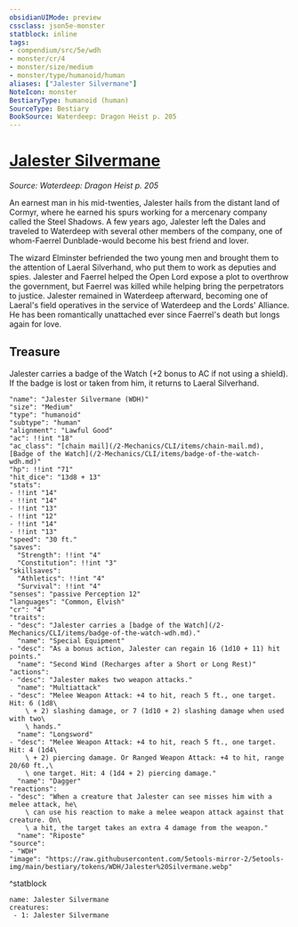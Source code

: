 ```yaml
---
obsidianUIMode: preview
cssclass: json5e-monster
statblock: inline
tags:
- compendium/src/5e/wdh
- monster/cr/4
- monster/size/medium
- monster/type/humanoid/human
aliases: ["Jalester Silvermane"]
NoteIcon: monster
BestiaryType: humanoid (human)
SourceType: Bestiary
BookSource: Waterdeep: Dragon Heist p. 205
---
```

# [Jalester Silvermane](2-Mechanics\CLI\bestiary\npc/jalester-silvermane-wdh.md)
*Source: Waterdeep: Dragon Heist p. 205*  

An earnest man in his mid-twenties, Jalester hails from the distant land of Cormyr, where he earned his spurs working for a mercenary company called the Steel Shadows. A few years ago, Jalester left the Dales and traveled to Waterdeep with several other members of the company, one of whom-Faerrel Dunblade-would become his best friend and lover.

The wizard Elminster befriended the two young men and brought them to the attention of Laeral Silverhand, who put them to work as deputies and spies. Jalester and Faerrel helped the Open Lord expose a plot to overthrow the government, but Faerrel was killed while helping bring the perpetrators to justice. Jalester remained in Waterdeep afterward, becoming one of Laeral's field operatives in the service of Waterdeep and the Lords' Alliance. He has been romantically unattached ever since Faerrel's death but longs again for love.

## Treasure

Jalester carries a badge of the Watch (+2 bonus to AC if not using a shield). If the badge is lost or taken from him, it returns to Laeral Silverhand.

```statblock
"name": "Jalester Silvermane (WDH)"
"size": "Medium"
"type": "humanoid"
"subtype": "human"
"alignment": "Lawful Good"
"ac": !!int "18"
"ac_class": "[chain mail](/2-Mechanics/CLI/items/chain-mail.md), [Badge of the Watch](/2-Mechanics/CLI/items/badge-of-the-watch-wdh.md)"
"hp": !!int "71"
"hit_dice": "13d8 + 13"
"stats":
- !!int "14"
- !!int "14"
- !!int "13"
- !!int "12"
- !!int "14"
- !!int "13"
"speed": "30 ft."
"saves":
  "Strength": !!int "4"
  "Constitution": !!int "3"
"skillsaves":
  "Athletics": !!int "4"
  "Survival": !!int "4"
"senses": "passive Perception 12"
"languages": "Common, Elvish"
"cr": "4"
"traits":
- "desc": "Jalester carries a [badge of the Watch](/2-Mechanics/CLI/items/badge-of-the-watch-wdh.md)."
  "name": "Special Equipment"
- "desc": "As a bonus action, Jalester can regain 16 (1d10 + 11) hit points."
  "name": "Second Wind (Recharges after a Short or Long Rest)"
"actions":
- "desc": "Jalester makes two weapon attacks."
  "name": "Multiattack"
- "desc": "Melee Weapon Attack: +4 to hit, reach 5 ft., one target. Hit: 6 (1d8\
    \ + 2) slashing damage, or 7 (1d10 + 2) slashing damage when used with two\
    \ hands."
  "name": "Longsword"
- "desc": "Melee Weapon Attack: +4 to hit, reach 5 ft., one target. Hit: 4 (1d4\
    \ + 2) piercing damage. Or Ranged Weapon Attack: +4 to hit, range 20/60 ft.,\
    \ one target. Hit: 4 (1d4 + 2) piercing damage."
  "name": "Dagger"
"reactions":
- "desc": "When a creature that Jalester can see misses him with a melee attack, he\
    \ can use his reaction to make a melee weapon attack against that creature. On\
    \ a hit, the target takes an extra 4 damage from the weapon."
  "name": "Riposte"
"source":
- "WDH"
"image": "https://raw.githubusercontent.com/5etools-mirror-2/5etools-img/main/bestiary/tokens/WDH/Jalester%20Silvermane.webp"
```
^statblock

```encounter-table
name: Jalester Silvermane
creatures:
 - 1: Jalester Silvermane
```
